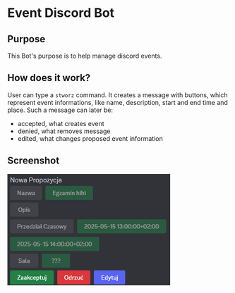 # Event Discord Bot

## Purpose
This Bot's purpose is to help manage discord events.

## How does it work?
User can type a `stworz` command. It creates a message with buttons, which represent event informations, like name, description, start and end time and place. Such a message can later be:
* accepted, what creates event
* denied, what removes message
* edited, what changes proposed event information

## Screenshot
![image](./pics/01.png)
